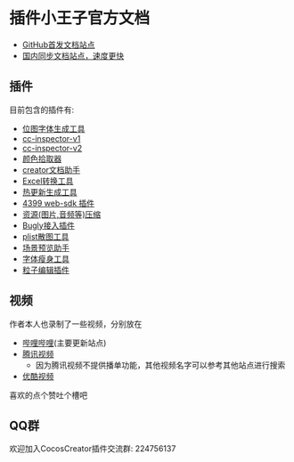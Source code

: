 # 插件小王子官方文档   
- [GitHub首发文档站点](https://tidys.github.io/plugin-docs-oneself/index.html)
- [国内同步文档站点，速度更快](http://tidys.gitee.io/plugin-docs-oneself)   


## 插件
目前包含的插件有:
- [位图字体生成工具](docs/bitmap-font/README.md)
- [cc-inspector-v1](docs/cc-inspector-v1/README.md)
- [cc-inspector-v2](docs/cc-inspector-v2/readme.md)
- [颜色拾取器](docs/color-pickup/index.md)
- [creator文档助手](docs/creator-helper/index.md)
- [Excel转换工具](docs/excel-killer/README.md)
- [热更新生成工具](docs/hot-update-tools/README.md)
- [4399 web-sdk 插件](docs/plugin-4399-web-js-sdk/README.md)
- [资源(图片,音频等)压缩](docs/res-compress/README.md)
- [Bugly接入插件](docs/plugin-bugly/README.md)
- [plist散图工具](docs/unpack-textureatlas/README.md)
- [场景预览助手](docs/preview-scene-setting/index.md)
- [字体瘦身工具](docs/font-slimming/index.md)
- [粒子编辑插件](docs/particle2d/index.md)

## 视频
作者本人也录制了一些视频，分别放在
- [哔哩哔哩](https://space.bilibili.com/104272649)(主要更新站点)
- [腾讯视频](https://v.qq.com/x/page/d0841z9tbrb.html)
  - 因为腾讯视频不提供播单功能，其他视频名字可以参考其他站点进行搜索
- [优酷视频](http://i.youku.com/i/UMjc5NDg1MjQ0?spm=a2ha1.12325017.uerCenter.5!6~5!2~A)

喜欢的点个赞吐个槽吧

## QQ群
欢迎加入CocosCreator插件交流群: 224756137
